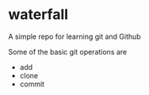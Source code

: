 # waterfall
A simple repo for learning git and Github

Some of the basic git operations are 
- add
- clone 
- commit

